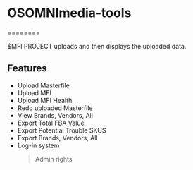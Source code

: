 # OSOMNImedia-tools
========

$MFI PROJECT uploads and then displays the uploaded data.

Features
--------

- Upload Masterfile
- Upload MFI
- Upload MFI Health
- Redo uploaded Masterfile
- View Brands, Vendors, All
- Export Total FBA Value
- Export Potential Trouble SKUS
- Export Brands, Vendors, All
- Log-in system
  > Admin rights
